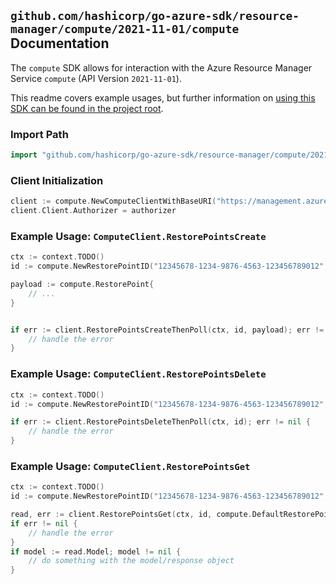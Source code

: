 
## `github.com/hashicorp/go-azure-sdk/resource-manager/compute/2021-11-01/compute` Documentation

The `compute` SDK allows for interaction with the Azure Resource Manager Service `compute` (API Version `2021-11-01`).

This readme covers example usages, but further information on [using this SDK can be found in the project root](https://github.com/hashicorp/go-azure-sdk/tree/main/docs).

### Import Path

```go
import "github.com/hashicorp/go-azure-sdk/resource-manager/compute/2021-11-01/compute"
```


### Client Initialization

```go
client := compute.NewComputeClientWithBaseURI("https://management.azure.com")
client.Client.Authorizer = authorizer
```


### Example Usage: `ComputeClient.RestorePointsCreate`

```go
ctx := context.TODO()
id := compute.NewRestorePointID("12345678-1234-9876-4563-123456789012", "example-resource-group", "restorePointCollectionValue", "restorePointValue")

payload := compute.RestorePoint{
	// ...
}


if err := client.RestorePointsCreateThenPoll(ctx, id, payload); err != nil {
	// handle the error
}
```


### Example Usage: `ComputeClient.RestorePointsDelete`

```go
ctx := context.TODO()
id := compute.NewRestorePointID("12345678-1234-9876-4563-123456789012", "example-resource-group", "restorePointCollectionValue", "restorePointValue")

if err := client.RestorePointsDeleteThenPoll(ctx, id); err != nil {
	// handle the error
}
```


### Example Usage: `ComputeClient.RestorePointsGet`

```go
ctx := context.TODO()
id := compute.NewRestorePointID("12345678-1234-9876-4563-123456789012", "example-resource-group", "restorePointCollectionValue", "restorePointValue")

read, err := client.RestorePointsGet(ctx, id, compute.DefaultRestorePointsGetOperationOptions())
if err != nil {
	// handle the error
}
if model := read.Model; model != nil {
	// do something with the model/response object
}
```
